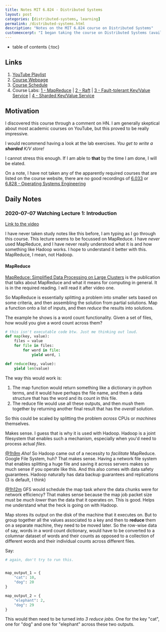 ```yaml
---
title: Notes MIT 6.824 - Distributed Systems
layout: post
categories: [distributed-systems, learning]
permalink: /distributed-systems.html
description: "Notes on the MIT 6.824 course on Distributed Systems"
customexcerpt: "I began taking the course on Distributed Systems (available for free on YouTube). These are my notes."
---
```


* table of contents
{:toc}

## Links

1. [YouTube Playlist](https://www.youtube.com/playlist?list=PLrw6a1wE39_tb2fErI4-WkMbsvGQk9_UB)
2. [Course Webpage](https://www.youtube.com/watch?v=cQP8WApzIQQ&list=PLrw6a1wE39_tb2fErI4-WkMbsvGQk9_UB)
3. [Course Schedule](https://pdos.csail.mit.edu/6.824/schedule.html)
4. Course Labs: [1 - MapReduce](https://pdos.csail.mit.edu/6.824/labs/lab-mr.html) \| [2 - Raft](https://pdos.csail.mit.edu/6.824/labs/lab-raft.html) \| [3 - Fault-tolerant Key/Value Service](https://pdos.csail.mit.edu/6.824/labs/lab-kvraft.html) \| [4 - Sharded Key/Value Service](https://pdos.csail.mit.edu/6.824/labs/lab-kvraft.html)

## Motivation

I discovered this course through a comment on HN. I am generally skeptical
about most academic courses on YouTube, but this proved to be really
impressive.

I would recommend having a look at the lab
exercises. *You get to write a **sharded** K/V store!*

I cannot stress this enough. If I am able to **that** by the time
I am done, I will be elated.

On a note, I have not taken any of the apparently required courses
that are listed on the course website, there are no good recordings of [6.033](http://web.mit.edu/6.033/www) or [6.828 - Operating Systems Engineering](https://pdos.csail.mit.edu/6.828/2019/)

## Daily Notes


### 2020-07-07 Watching Lecture 1: Introduction


[Link to the video](https://www.youtube.com/watch?v=cQP8WApzIQQ&list=PLrw6a1wE39_tb2fErI4-WkMbsvGQk9_UB)

I have never taken study notes like this before, I am typing as I go through
this course. This lecture seems to be focussed on MapReduce. I have *never*
used MapReduce, and I have never really understood what it is and how something
like Hadoop works. I hope to understand it better with this. MapReduce, I mean,
not Hadoop.

#### MapReduce

[MapReduce: Simplified Data Processing on Large Clusters](https://static.googleusercontent.com/media/research.google.com/en//archive/mapreduce-osdi04.pdf) is the publication that talks about MapReduce and
what it means for computing in general. It is in the required reading.
I will read it after video one.

So MapReduce is essentially splitting a problem into smaller sets based on some
criteria, and then assembling the solution from partial solutions. Map a function
onto a list of inputs, and then *reduce* the results into solutions.


The example he shows is a word count functionality. Given a set of files,
how would you give a word count across them?


```python
# this isn't executable code btw. Just me thinking out loud.
def map(key, value):
    files = value
    for file in files:
        for word in file:
            yield word, 1

def reduce(key, value):
    yield len(value)

```

The way this would work is:

1. The map function would return something like a dictionary in python terms,
   and it would have perhaps the file name, and then a data structure that has
   the word and its count in this file.
2. The reduce file would use all these outputs, and then *mush* them together
   by returning another final result that has the *overall* solution.

So this could be scaled by splitting the problem *across* CPUs or *machines*
themselves.

Makes sense. I guess that is why it is used with Hadoop. Hadoop is a joint
filesystem that enables such a mechanism, especially when you'd need to process
actual *files*.

[@1h9m](https://www.youtube.com/watch?v=cQP8WApzIQQ?t=4000) *Aha!*
So Hadoop came out of a necessity to *facilitate* MapReduce. Google File
System, huh? That makes sense. Having a network file system that enables
splitting a huge file and saving it across servers makes so much sense if you
operate like this. And this also comes with data safety guarantees. Hadoop
naturally has data backup guarantees and replications (3 is default, I think)

[@1h12m](https://www.youtube.com/watch?v=cQP8WApzIQQ?t=4260) GFS would schedule
the map task *where* the data chunks were for network efficiency? That makes
sense because the map job packet size must be *much lower* than the data that
it operates on. This is good. Helps me understand what the heck is going on
with Hadoop.

Map stores its output on the disk of the machine that it executes on. But to
group together all the values associated to a key and then to **reduce** them
on a separate machine, they need to be moved later. So the row-wise data of say,
words in a word count dictionary, would have to be converted to a columnar
dataset of words and their counts as opposed to a collection of different words
and their individual counts across different files.

Say:

```python
# again, don't try to run this.


map_output_1 = {
    "cat": 10,
    "dog": 20
}

map_output_2 = {
    "elephant": 2,
    "dog": 29
}
```

This would then need to be turned into *3 reduce jobs*. One for the key "cat",
one for "dog" and one for "elephant" across these two outputs.
